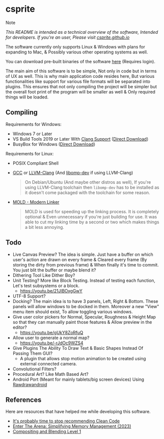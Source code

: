 # csprite

> [!NOTE]
> _This README is intended as a technical overview of
> the software, Intended for developers. If you're an user, Please
> visit [csprite.github.io](https://csprite.github.io)_

The software currently only supports Linux & Windows with plans for
expanding to Mac, & Possibly various other operating systems as well.

You can download pre-built binaries of the software [here](https://github.com/csprite/csprite/actions/workflows/build.yml?query=branch%3Ac) (Requires login).

The main aim of this software is to be simple, Not only
in code but in terms of UX as well. This is why main
application code resides here, But various functionalities
like support for various file formats will be separated into
plugins.  This ensures that not only compiling the project
will be simpler but the overall foot print of the program
will be smaller as well & Only required things will be loaded.

## Compiling

Requirements for Windows:
- Windows 7 or Later
- VS Build Tools 2019 or Later With [Clang Support](https://learn.microsoft.com/en-us/cpp/build/clang-support-msbuild)
  ([Direct Download](https://aka.ms/vs/16/release/vs_BuildTools.exe))
- BusyBox for Windows ([Direct Download](https://frippery.org/files/busybox/busybox.exe))

Requirements for Linux:
- POSIX Compliant Shell
- [GCC](https://repology.org/project/gcc/versions) or [LLVM-Clang](https://repology.org/project/clang/versions)
  (And [libomp-dev](https://packages.debian.org/search?keywords=libomp-dev) if using LLVM-Clang)
  
  > On Debian/Ubuntu (And maybe other distros as well), If you're using LLVM-Clang
  > toolchain then `libomp-dev` has to be installed as it doesn't come packaged with
  > the toolchain for some reason.
- [MOLD - Modern Linker](https://repology.org/project/mold/versions)
  
  > MOLD is used for speeding up the linking process. It is completely optional & Even
  > unnecessary if you're just building for use. It was able to cut my linking time
  > by a second or two which makes things a bit less annoying.

## Todo
- Live Canvas Preview? The idea is simple. Just have a buffer
  on which user's action are drawn on every frame & Cleared
  every frame (By storing the dirty from previous frame) & When
  finally it's time to commit. You just blit the buffer or maybe
  blend it?
- Dithering Tool Like Dither Boy?
- Unit Testing? More like Block Testing. Instead of testing
  each function, Let's test subsystems or a block.
  - https://youtu.be/21JlBOxgGwY
- UTF-8 Support?
- Docking? The main idea is to have 3 panels, Left, Right & Bottom.
  These panels will allow windows to be docked in them.
  Moreover a new "View" menu item should exist, To allow toggling
  various windows.
- Give user color pickers for Normal, Specular, Roughness & Height Map
  so that they can manually paint those features & Allow preview in the
  editor?
  - https://youtu.be/gUkY8ZoRfuQ
- Allow user to generate a normal map?
  - https://youtu.be/-rJdOc9WZS4
- Give Plugins The Ability To Draw Text & Basic Shapes Instead Of Passing Them GUI?
  - A plugin that allows stop motion animation to be created using
    external connected camera.
- Convolutional Filters?
- Procedural Art? Like Math Based Art?
- Android Port (Meant for mainly tablets/big screen devices) Using
  [Rawdrawandroid](https://github.com/cnlohr/rawdrawandroid)

## References

Here are resources that have helped me while developing
this software.

- [It's probably time to stop recommending Clean Code](https://qntm.org/clean)
- [Enter The Arena: Simplifying Memory Management (2023)](https://youtu.be/TZ5a3gCCZYo)
- [Compositing and Blending Level 1](https://www.w3.org/TR/compositing-1/)
